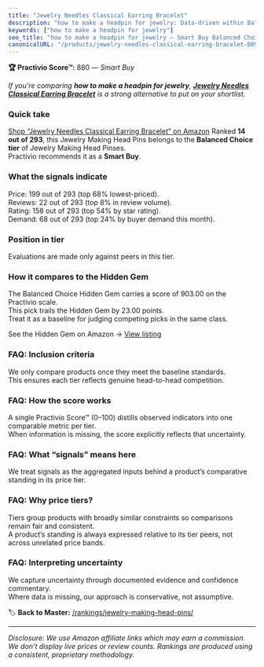 ```yaml
---
title: "Jewelry Needles Classical Earring Bracelet"
description: "how to make a headpin for jewelry: Data-driven within Balanced Choice ranking using the Practivio Score™. Positioned by quality, value, demand, findability, mo…"
keywords: ["how to make a headpin for jewelry"]
seo_title: "how to make a headpin for jewelry — Smart Buy Balanced Choice (2025)"
canonicalURL: "/products/jewelry-needles-classical-earring-bracelet-B097M9M4F8/"
---
```


**🏆 Practivio Score™:** 880 — _Smart Buy_


*If you're comparing **how to make a headpin for jewelry**, **[Jewelry Needles Classical Earring Bracelet](https://www.amazon.com/dp/B097M9M4F8?tag=practivio-20)** is a strong alternative to put on your shortlist.*
### Quick take
[Shop “Jewelry Needles Classical Earring Bracelet” on Amazon](https://www.amazon.com/dp/B097M9M4F8?tag=practivio-20)
Ranked **14 out of 293**, this Jewelry Making Head Pins belongs to the **Balanced Choice tier** of Jewelry Making Head Pinses.  
Practivio recommends it as a **Smart Buy**.

### What the signals indicate
Price: 199 out of 293 (top 68% lowest-priced).  
Reviews: 22 out of 293 (top 8% in review volume).  
Rating: 158 out of 293 (top 54% by star rating).  
Demand: 68 out of 293 (top 24% by buyer demand this month).

### Position in tier
Evaluations are made only against peers in this tier.

### How it compares to the Hidden Gem
The Balanced Choice Hidden Gem carries a score of 903.00 on the Practivio scale.  
This pick trails the Hidden Gem by 23.00 points.  
Treat it as a baseline for judging competing picks in the same class.  

See the Hidden Gem on Amazon → [View listing](https://www.amazon.com/dp/B08CKLYGH8?tag=practivio-20)

### FAQ: Inclusion criteria
We only compare products once they meet the baseline standards.  
This ensures each tier reflects genuine head-to-head competition.

### FAQ: How the score works
A single Practivio Score™ (0–100) distills observed indicators into one comparable metric per tier.  
When information is missing, the score explicitly reflects that uncertainty.

### FAQ: What “signals” means here
We treat signals as the aggregated inputs behind a product’s comparative standing in its price tier.

### FAQ: Why price tiers?
Tiers group products with broadly similar constraints so comparisons remain fair and consistent.  
A product’s standing is always expressed relative to its tier peers, not across unrelated price bands.

### FAQ: Interpreting uncertainty
We capture uncertainty through documented evidence and confidence commentary.  
Where data is missing, our approach is conservative, not assumptive.


🏷️ **Back to Master:** [/rankings/jewelry-making-head-pins/](/rankings/jewelry-making-head-pins/)

---
_Disclosure: We use Amazon affiliate links which may earn a commission. We don’t display live prices or review counts. Rankings are produced using a consistent, proprietary methodology._
